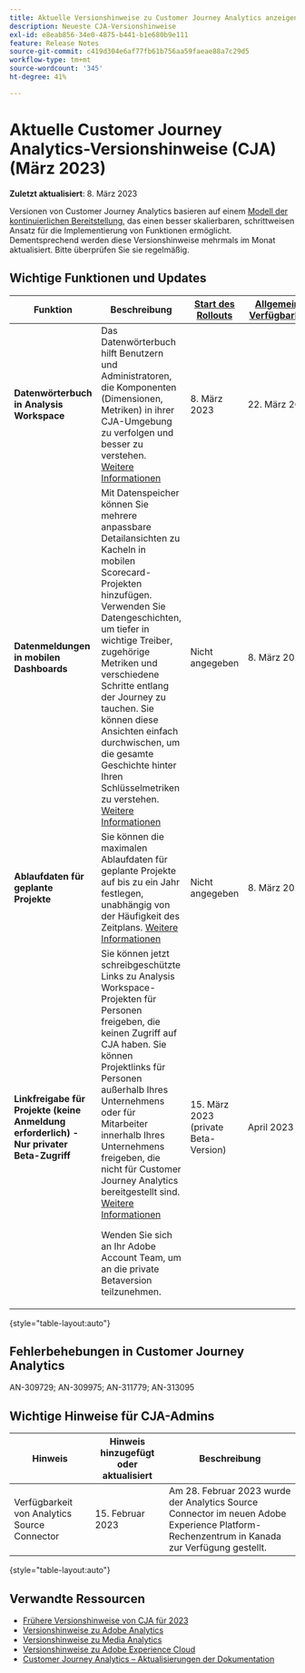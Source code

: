 ```yaml
---
title: Aktuelle Versionshinweise zu Customer Journey Analytics anzeigen
description: Neueste CJA-Versionshinweise
exl-id: e8eab856-34e0-4875-b441-b1e680b9e111
feature: Release Notes
source-git-commit: c419d304e6af77fb61b756aa59faeae88a7c29d5
workflow-type: tm+mt
source-wordcount: '345'
ht-degree: 41%

---
```


# Aktuelle Customer Journey Analytics-Versionshinweise (CJA) (März 2023)

**Zuletzt aktualisiert**: 8. März 2023

Versionen von Customer Journey Analytics basieren auf einem [Modell der kontinuierlichen Bereitstellung](releases.md), das einen besser skalierbaren, schrittweisen Ansatz für die Implementierung von Funktionen ermöglicht. Dementsprechend werden diese Versionshinweise mehrmals im Monat aktualisiert. Bitte überprüfen Sie sie regelmäßig.

## Wichtige Funktionen und Updates

| Funktion | Beschreibung | [Start des Rollouts](/help/release-notes/releases.md) | [Allgemeine Verfügbarkeit](/help/release-notes/releases.md) |
| ----------- | ---------- | ----- | --- |
| **Datenwörterbuch in Analysis Workspace** | Das Datenwörterbuch hilft Benutzern und Administratoren, die Komponenten (Dimensionen, Metriken) in ihrer CJA-Umgebung zu verfolgen und besser zu verstehen. [Weitere Informationen](/help/components/data-dictionary/data-dictionary-overview.md) | 8. März 2023 | 22. März 2023 |
| **Datenmeldungen in mobilen Dashboards** | Mit Datenspeicher können Sie mehrere anpassbare Detailansichten zu Kacheln in mobilen Scorecard-Projekten hinzufügen. Verwenden Sie Datengeschichten, um tiefer in wichtige Treiber, zugehörige Metriken und verschiedene Schritte entlang der Journey zu tauchen. Sie können diese Ansichten einfach durchwischen, um die gesamte Geschichte hinter Ihren Schlüsselmetriken zu verstehen. [Weitere Informationen](/help/mobile-app/create-scorecard.md#create-data-story) | Nicht angegeben | 8. März 2023 |
| **Ablaufdaten für geplante Projekte** | Sie können die maximalen Ablaufdaten für geplante Projekte auf bis zu ein Jahr festlegen, unabhängig von der Häufigkeit des Zeitplans. [Weitere Informationen](/help/analysis-workspace/curate-share/t-schedule-report.md) | Nicht angegeben | 8. März 2023 |
| **Linkfreigabe für Projekte (keine Anmeldung erforderlich) - Nur privater Beta-Zugriff** | Sie können jetzt schreibgeschützte Links zu Analysis Workspace-Projekten für Personen freigeben, die keinen Zugriff auf CJA haben. Sie können Projektlinks für Personen außerhalb Ihres Unternehmens oder für Mitarbeiter innerhalb Ihres Unternehmens freigeben, die nicht für Customer Journey Analytics bereitgestellt sind. [Weitere Informationen](/help/analysis-workspace/curate-share/share-projects.md)<p>Wenden Sie sich an Ihr Adobe Account Team, um an die private Betaversion teilzunehmen. | 15. März 2023 (private Beta-Version) | April 2023 |

{style="table-layout:auto"}

## Fehlerbehebungen in Customer Journey Analytics

AN-309729; AN-309975; AN-311779; AN-313095

## Wichtige Hinweise für CJA-Admins

| Hinweis | Hinweis hinzugefügt oder aktualisiert | Beschreibung |
| --- | --- | --- |
| Verfügbarkeit von Analytics Source Connector | 15. Februar 2023 | Am 28. Februar 2023 wurde der Analytics Source Connector im neuen Adobe Experience Platform-Rechenzentrum in Kanada zur Verfügung gestellt. |

{style="table-layout:auto"}

## Verwandte Ressourcen

* [Frühere Versionshinweise von CJA für 2023](/help/release-notes/2023.md)
* [Versionshinweise zu Adobe Analytics](https://experienceleague.adobe.com/docs/analytics/release-notes/latest.html?lang=de)
* [Versionshinweise zu Media Analytics](https://experienceleague.adobe.com/docs/media-analytics/using/additional-resources/release-notes.html?lang=de)
* [Versionshinweise zu Adobe Experience Cloud](https://experienceleague.adobe.com/docs/release-notes/experience-cloud/current.html?lang=de)
* [Customer Journey Analytics – Aktualisierungen der Dokumentation](/help/release-notes/doc-changes.md)
